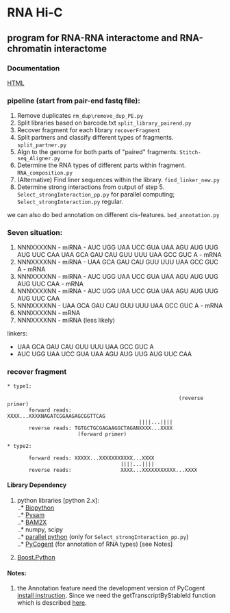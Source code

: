 RNA Hi-C
========

## program for RNA-RNA interactome and RNA-chromatin interactome ##

### Documentation ###
[HTML](http://stitch-seq-tools.readthedocs.org/)

### pipeline (start from pair-end fastq file): ###
1. Remove duplicates  `rm_dup\remove_dup_PE.py`
2. Split libraries based on barcode.txt `split_library_pairend.py`
3. Recover fragment for each library `recoverFragment`
4. Split partners and classify different types of fragments. `split_partner.py`
5. Algn to the genome for both parts of "paired" fragments. `Stitch-seq_Aligner.py`
6. Determine the RNA types of different parts within fragment. `RNA_composition.py`
7. (Alternative) Find liner sequences within the library. `find_linker_new.py`
8. Determine strong interactions from output of step 5. `Select_strongInteraction_pp.py` for parallel computing; `Select_strongInteraction.py` regular.

we can also do bed annotation on different cis-features. `bed_annotation.py`




### Seven situation: ###

1. NNNXXXXNN - miRNA - AUC UGG UAA UCC GUA UAA AGU AUG UUG AUG UUC CAA UAA GCA GAU CAU GUU UUU UAA GCC GUC A - mRNA
2. NNNXXXXNN - miRNA - UAA GCA GAU CAU GUU UUU UAA GCC GUC A - mRNA
3. NNNXXXXNN - miRNA - AUC UGG UAA UCC GUA UAA AGU AUG UUG AUG UUC CAA - mRNA
4. NNNXXXXNN - miRNA - AUC UGG UAA UCC GUA UAA AGU AUG UUG AUG UUC CAA
5. NNNXXXXNN - UAA GCA GAU CAU GUU UUU UAA GCC GUC A - mRNA
6. NNNXXXXNN - mRNA
7. NNNXXXXNN - miRNA (less likely)

linkers:
  * UAA GCA GAU CAU GUU UUU UAA GCC GUC A
  * AUC UGG UAA UCC GUA UAA AGU AUG UUG AUG UUC CAA


###  recover fragment   ###

```
* type1:

                                                        (reverse primer)
       forward reads:                      XXXX...XXXXNAGATCGGAAGAGCGGTTCAG
                                           ||||...||||
       reverse reads: TGTGCTGCGAGAAGGCTAGANXXXX...XXXX
                       (forward primer)
```
```
* type2:

       forward reads: XXXXX...XXXXXXXXXXX...XXXX
                                     ||||...||||
       reverse reads:                XXXX...XXXXXXXXXXX...XXXX
```


#### Library Dependency #####
1. python libraries [python 2.x]:   
..* [Biopython](http://biopython.org/wiki/Main_Page)  
..* [Pysam](https://code.google.com/p/pysam/)  
..* [BAM2X](http://bam2xwiki.appspot.com/Welcome)  
..* numpy, scipy  
..* [parallel python](http://www.parallelpython.com/) (only for `Select_strongInteraction_pp.py`)  
..* [PyCogent](http://pycogent.org/) (for annotation of RNA types) [see Notes]  

2. [Boost.Python](http://www.boost.org/doc/libs/1_54_0/libs/python/doc/index.html)  

#### Notes: ####
1. the Annotation feature need the development version of PyCogent [install instruction](http://pycogent.org/install.html#to-use-the-development-version-of-pycogent). Since we need the getTranscriptByStableId function which is described [here](https://github.com/pycogent/pycogent/issues/21).
